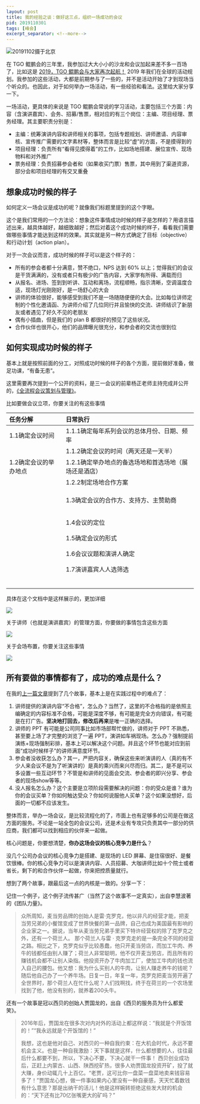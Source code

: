 ```yaml
---
layout: post
title: 我的经验之谈：做好这三点，组织一场成功的会议
pid: 2019110301
tags: [峰会]
excerpt_separator: <!--more-->
---
```



![20191102摄于北京](/uploads/2019/11/01-yellow-leaves-in-fall.jpg)

在 TGO 鲲鹏会的三年里，我参加过大大小小的沙龙和会议加起来差不多一百场了，比如这是 [2019，TGO 鲲鹏会与大家再次起航！](https://mp.weixin.qq.com/s/6vKzcHKylj5vGpwQzhvbKQ) 2019 年我们在全球的活动规划。我参加的这些活动，大都是前期参与了一些的，并不是活动开始了才到现场当个听众的。也因此，对于如何举办一场活动，有一些经验和看法。这里给大家分享一下。
<!--more-->

一场活动，更具体的来说是 TGO 鲲鹏会常说的学习活动，主要包括三个方面：内容（含演讲嘉宾）、会务、招募/售票，相对应的有三个岗位：主编、项目经理、票务经理。其主要职责分别是：

* 主编：统筹演讲内容和讲师相关的事项，包括专题规划、讲师邀请、内容审核、宣传推广需要的文字素材等，整体而言是比较“虚”的方面，不是摸得到的
* 项目经理：负责所有“看得见摸得着”的工作，比如场地搭建、展位宣传、现场物料和对外推广
* 票务经理：负责招募参会者和（如果收买门票）售票，其中用到了渠道资源，部分会和项目经理的有交叉重叠


## 想象成功时候的样子

如何定义一场会议是成功的呢？就像我们标题里提到的这个字眼。

这个是我们常用的一个方法论：想象这件事情成功时候的样子是怎样的？用语言描述出来，越具体越好，越细致越好；然后对着这个成功时候的样子，看看我们需要做哪些事情才能达到这样的效果。其实就是另一种方式确定了目标（objective）和行动计划（action plan）。

对于一次会议而言，成功时候的样子可以是这个样子的：

* 所有的参会者都十分满意，赞不绝口，NPS 达到 60% 以上；觉得我们的会议是干货满满的，没有或者只有极少的广告内容，大家学有所得、满载而归
* 从报名、进场、签到到听讲、互动和离场，流程顺畅，指示清晰，空调温度合适，现场灯光刚刚好，是一场舒心的大会
* 讲师的体验很好，能够感受到我们不是一场随随便便的大会。比如每位讲师定制的个性化邀请函、为讲师介绍了几位同行并且愉快的交流、讲师结识了新朋友或者遇见了好久不见的老朋友
* 偶有小插曲，但是我们的 plan B 都很好的预见了这些状况。
* 合作伙伴也很开心，他们的品牌曝光很充分，和参会者的交流也很到位

## 如何实现成功时候的样子

基本上就是按照前面的分工，对照成功时候的样子的各个方面，提前做好准备，做足功课，“有备无患”。

这里需要再次提到一个公开的资料，是三一会议的前辈杨正老师主持完成并公开的，[《全流程会议策划与管理》](http://zhaoxinlong.cn/uploads/2019/10/01-%E5%85%A8%E6%B5%81%E7%A8%8B%E4%BC%9A%E8%AE%AE%E7%AD%96%E5%88%92%E4%B8%8E%E7%AE%A1%E7%90%86-2019%E6%9D%AD%E5%B7%9EMICE.pdf)。

比如要做会议立项，你要关注的有这些事情

|任务分解    |日常执行|
| :--    |:-- |
|1.1确定会议时间|1.1.1确定每年系列会议的总体月份、日期、频率|
||1.1.2确定会议的时间（两天还是一天半）|
|1.2确定会议的举办地点|1.2.1确定举办地点的备选场地和首选场地（展场还是酒店）|
|      |1.2.2制定场地合作方案|
     |      |1.2.3会场考察|
      |      |1.2.4场地合作谈判|
      |      |1.2.5场地合作合同协议或备忘录签订|
      |1.3确定会议的合作方、支持方、主赞助商|1.3.1确定是否有联合主办方、学术支持方|
      |      |1.3.2会议合作方案（赞助计划）|
      |      |1.3.3合作方书面商函|
     |      |1.3.4跟踪并获得批复|
      |      |1.3.5进一步优化合作协议|
      |      |1.3.6协议签订以及预付款|
      |1.4会议的定位|1.4.1预设会议的规模目标，对标竞争者|
      |      |1.4.2来宾的行业类别、重点行业类别等|
      |      |1.4.3来宾的层次定位，听众身份是采购还是市场|
      |1.5确定会议的形式|1.5.1 会议的分类是技术会、招商会、说明会  |
      |      |1.5.2会议的讨论形式及数量(主旨演讲、主题演讲、圆桌讨论、专业培训、小组讨论) |
      |      |1.5.3演讲嘉宾的招募形式、数量、境内外嘉宾的初步⼈选和⽐例|
      |1.6会议议题和演讲⼈确定|1.6.1 确定会议议题，广泛对内、对外调研、受众研究和竞争者研究|
      |      |1.6.2召开规划咨询委员会、顾问会议、成⽴立顾问委员会 |
      |      |1.6.3初步确定会议议题类别和范围|
      |1.7演讲嘉宾⼈人选筛选|1.7.1确定演讲人的参与方式(一对一推荐为主还是对外开放征集评选为主)  |
      |      |1.7.2根据参与方式制定演讲嘉宾招募⽅案或邀请函|
      |      |1.7.3根据方案开展嘉宾邀请⼯作(设计嘉宾征集商函、 推⼴信等)|
      |      |1.7.4合作⽅推荐和联络(合作方、学术支持方等)|
      |      |1.7.5定期回顾进展、评估人选、初步人选|
      |      |1.7.6人选的确定和变更事宜 |
      |      |1.7.7签订演讲⼈意向书、确认书|



具体在这个文档中是这样展示的，更加详细

![](/uploads/2019/11/03-on-proposal.png)

关于讲师（也就是演讲嘉宾）的管理方面，你要做的事情包含这些方面

![](/uploads/2019/11/01-on-speakers.png)

关于会场布置，你要关注这些事情

![](/uploads/2019/11/02-on-room-arrangement.png)


## 所有要做的事情都有了，成功的难点是什么？

在我的[上一篇文章](http://zhaoxinlong.cn/2019/10/3-months-preparation-for-300-attendees.html)提到了几个故事，基本上是在实践过程中的难点了：

1. 讲师提供的演讲内容“不合格”，怎么办？当然了，这里的不合格指的是依照主编确定的内容标准不合格，可能是深度不够，有可能是完全方向错误，有可能是在打广告。**坚决地打回去，修改后再来**是唯一正确的选择。
2. 讲师的 PPT  有可能是公司同事比如市场部帮忙做的，讲师对于 PPT 不熟悉，甚至要上场了才完整的浏览了一遍 PPT，演讲如车祸现场。怎么办？强制提前演练+现场强制彩排，基本上可以解决这个问题。并且这个环节也能对应到前面“成功时候样子”的讲师满意度环节。
3. 参会者没收获怎么办？其一，严把内容关，确保这些来听演讲的人（真的有不少人来会议不是为了听演讲的）是真的乘兴而来兴尽而归。其二，是不是可以多设置一些互动环节？不管是和讲师的见面会交流、参会者的即兴分享、参会者的现场show等等。
4. 没人报名怎么办？这个主要是立项阶段需要解决的问题：你的受众是谁？谁为你的会议买单？你如何触达受众？你如何说服他人买单？这个如果没想好，后面的一切都不应该发生。

整体而言，举办一场会议，是比较流程化的了，市面上也有足够多的公司是在做这方面的服务。不论是一站全包的会议公司，还是术业有专攻只负责其中一部分的供应商，我们都可以找到相应的伙伴来一起做。

核心问题是，你要想清楚，**你办这场会议的核心竞争力是什么**？

没几个公司办会议的核心竞争力是搭建、是现场的 LED  屏幕、是住宿很好、是餐饮很棒。你的核心竞争力可以是演讲内容、人员招募、大咖讲师比如十个院士或者省长，剩下的和合作伙伴一起做，你来把控质量就行。

想到了两个故事，跟最后这一点的内核是一致的。分享一下：

记住一个例子，这个例子流传甚广（当然了这个故事不一定真实），出自李慧波著的《团队力量》。

>众所周知，麦当劳品牌的创始人是雷·克罗克，他以非凡的经营才能，把麦当劳兄弟的小餐馆变成了世界快餐的第一品牌，自己也成为美国最有影响的企业家之一。据说，当年从麦当劳兄弟手里买下特许经营权的除了克罗克之外，还有一个荷兰人。
>那个荷兰人与雷 · 克罗克走的是一条完全不同的经营之路。相比之下，克罗克似乎比较愚蠢，他只开麦当劳店，而加工牛肉、养牛的钱都任由别人赚了；荷兰人非常聪明，他不仅开麦当劳店，而且所有的赚钱机会都不让别人染指。他投资开办了牛肉加工厂，使加工牛肉的钱也流入自己的腰包。他又想：我为什么买别人的牛肉，让别人赚走养牛的钱呢？随后他自己办了一个养牛场。日复一日，年复一年，克罗克把麦当劳开遍了全世界时，那个荷兰人在忙什么呢？人们找啊找，终于在荷兰的一个农场里找到了他，他没有别的，就养着200头牛。

还有一个故事是冠以西贝的创始人贾国龙的，出自《西贝的服务员为什么都爱笑》。

>2016年后，贾国龙在很多次对内对外的活动上都这样说：“我就是个开饭馆的！”“我永远就是个开饭馆的！”
>
>我想，这也是他对自己、对西贝的一种自我约束：在大机会时代，永远不要机会主义。也是一种自我激励：天下事就是这样，什么都想要的人，往往最后什么都要不到，所以，下决心不要，下决心就干一件事！
>西贝创业成功后，正赶上内蒙古、山西、陕西挖矿热，很多人劝贾国龙投资开矿，投了就大赚，身价动辄几十上百亿。“老贾，这可比你一盘菜一盘菜地卖来钱容易多了！”贾国龙心想，做一件事如果内心里没有一种自豪感，天天忙着数钱有什么意思？那是出纳干的活儿！他是这样婉转拒绝这些发大财的机会的：“天下还有比70亿张嘴更大的矿吗？”


